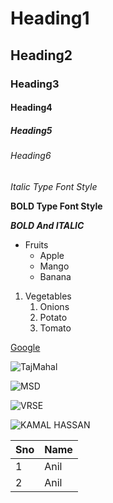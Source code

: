 # Heading1
## Heading2
### Heading3
#### Heading4
##### Heading5
###### Heading6
*Italic Type Font Style*

**BOLD Type Font Style**

***BOLD And ITALIC***

* Fruits
  * Apple
  * Mango
  * Banana
1. Vegetables
   1. Onions
   2. Potato
   3. Tomato

[Google](https://www.google.com/)

![TajMahal](https://th-thumbnailer.cdn-si-edu.com/CbddkFFO3OB80rRz83Iiuf-Z0FY=/1000x750/filters:no_upscale():focal(1471x1061:1472x1062)/https://tf-cmsv2-smithsonianmag-media.s3.amazonaws.com/filer/b6/30/b630b48b-7344-4661-9264-186b70531bdc/istock-478831658.jpg)

![MSD](https://pbs.twimg.com/profile_images/1216235772396724224/vfKrKTN8_400x400.jpg)

![VRSE](https://educationiconnect.com/college/wp-content/uploads/2020/04/VELAGAPUDI-RAMAKRISHNA-SIDDHARTHA-ENGINEERING-COLLEGE-Admission-Fee.jpg)

![KAMAL HASSAN](https://c.tenor.com/8FvOfAMXQ0YAAAAd/ene-ee-nagaraniki-emaindi.gif)

Sno|Name
----|----
1|Anil
2|Anil
